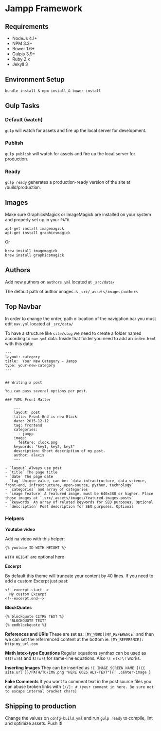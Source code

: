 # Jampp Framework

## Requirements

-  NodeJs 4.1+
-  NPM 3.3+
-  Bower 1.6+
-  Gulpjs 3.9+
-  Ruby 2.x
-  Jekyll 3

## Environment Setup
`bundle install & npm install & bower install`

## Gulp Tasks

### Default (watch)

`gulp` will watch for assets and fire up the local server for development.

### Publish

`gulp publish` will watch for assets and fire up the local server for production.


### Ready

`gulp ready` generates a production-ready version of the site at /build/production.


## Images

Make sure GraphicsMagick or ImageMagick are installed on your system and properly set up in your `PATH`.

    apt-get install imagemagick
    apt-get install graphicsmagick

Or

    brew install imagemagick
    brew install graphicsmagick


## Authors

Add new authors on `authors.yml` located at `_src/data/`

The default path of author images is `_src/_assets/images/authors`

## Top Navbar

In order to change the order, path o location of the navigation bar you must edit `nav.yml` located at `_src/data/`

To have a structure like `site/slug` we need to create a folder named according to `nav.yml`  data. Inside that folder you need to add an `index.html` with this data:

    ---
    layout: category
    title:  Your New Category - Jampp
    type: your-new-category
    ---


    ## Writing a post

    You can pass several options per post.

    ### YAML Front Matter

        ---
        layout: post
        title: Front-End is new Black
        date: 2015-12-12
        tag: frontend
        categories:
          - jampp
        image:
          feature: clock.png
        keywords: "key1, key2, key3"
        description: Short description of my post.
        author: alexis
        ---

    - `layout` Always use post
    - `title` The page title
    - `date` The page date
    - `tag` Unique value, can be: `data-infrastructure, data-science, front-end, infrastructure, open-source, python, technology`
    - `categories` and array of categories
    - `image feature` A featured image, must be 640x480 or higher. Place those images at `_src/_assets/images/featured-images-posts`
    - `keywords` An array of related keywords for SEO purposes. Optional
    - `description` Post description for SEO purposes. Optional

### Helpers

**Youtube video**

Add na video with this helper:

    {% youtube ID WITH HEIGHT %}

`WITH HEIGHT` are optional here

**Excerpt**

By default this theme will truncate your content by 40 lines. If you need to add a custom Excerpt just past:

    <!--excerpt.start-->
      My custom Excerpt
    <!--excerpt.end-->

**BlockQuotes**

    {% blockquote CITRE TEXT %}
      "BLOCKQUOTE TEXT"
    {% endblockquote %}

**References and URls**
These are set as:  `[MY_WORD][MY_REFERENCE]`  and then we can set the referrenced content at the bottom ie. `[MY_REFERENCE]: http:my_url.com`

**Math latex-type Equations**
Regular equations synthax can be used as `$$f(x)$$` and `$f(x)$` for same-line equations. Also `\[ e(x)\]` works.

**Inserting Images**
They can be inserted as  `![ IMAGE_SCREEN_NAME ]({{ site.url }}/PATH/TO/IMG.png "HERE GOES ALT-TEXT"){: .center-image }`

**Fake Comments**
If you want to comment text in the post source files you can abuse broken links with `[//]: # (your comment in here. Be sure not to escape internal bracket chars)`

## Shipping to production

Change the values on `confg-build.yml` and run `gulp ready` to compile, lint and optimize assets. Push it!
